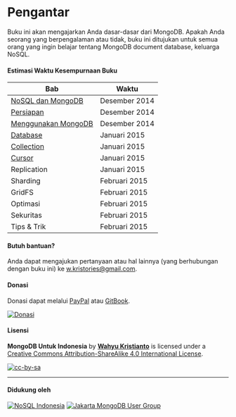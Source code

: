 # Pengantar

Buku ini akan mengajarkan Anda dasar-dasar dari MongoDB. Apakah Anda seorang yang berpengalaman atau tidak, buku ini ditujukan untuk semua orang yang ingin belajar tentang MongoDB document database, keluarga NoSQL.


#### Estimasi Waktu Kesempurnaan Buku

| Bab                   | Waktu         |
| --                    | --            |
| [NoSQL dan MongoDB](nosql_dan_mongodb.md)     | Desember 2014 |
| [Persiapan](persiapan.md)             | Desember 2014 |
| [Menggunakan MongoDB](menggunakan_mongodb.md)   | Desember 2014 |
| [Database](database.md)              | Januari 2015  |
| [Collection](collection.md)            | Januari 2015  |
| [Cursor](cursor.md)                | Januari 2015  |
| Replication           | Januari 2015  |
| Sharding              | Februari 2015 |
| GridFS                | Februari 2015 |
| Optimasi              | Februari 2015 |
| Sekuritas             | Februari 2015 |
| Tips & Trik           | Februari 2015 |


#### Butuh bantuan?

Anda dapat mengajukan pertanyaan atau hal lainnya (yang berhubungan dengan buku ini) ke [w.kristories@gmail.com](mailto:w.kristories@gmail.com).


#### Donasi

Donasi dapat melalui [PayPal](https://www.paypal.com/cgi-bin/webscr?cmd=_s-xclick&hosted_button_id=Q6BRRMC3JK9VU) atau [GitBook](https://www.gitbook.com/donate/book/kristories/mongodb-untuk-indonesia).

[![Donasi](https://dl.dropboxusercontent.com/u/83581209/mongodb-untuk-indonesia/button.donasi.png)](https://www.paypal.com/cgi-bin/webscr?cmd=_s-xclick&hosted_button_id=Q6BRRMC3JK9VU)

#### Lisensi 

**MongoDB Untuk Indonesia** by [**Wahyu Kristianto**](http://kristories.com) is licensed under a [Creative Commons Attribution-ShareAlike 4.0 International License](http://creativecommons.org/licenses/by-sa/4.0/).

[![cc-by-sa](https://i.creativecommons.org/l/by-sa/4.0/88x31.png)](http://creativecommons.org/licenses/by-sa/4.0/)

---

#### Didukung oleh

[![NoSQL Indonesia](https://s.gravatar.com/avatar/918640b0c498223ca88db1c4bac84660?s=80)](https://twitter.com/NoSQLIndonesia)
[![Jakarta MongoDB User Group](https://s.gravatar.com/avatar/562369fb59cf15eafdf51585d97b36c8?s=80)](https://twitter.com/IDMUG)




